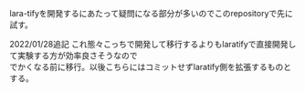 lara-tifyを開発するにあたって疑問になる部分が多いのでこのrepositoryで先に試す。


2022/01/28追記
これ態々こっちで開発して移行するよりもlaratifyで直接開発して実験する方が効率良さそうなので<br>
でかくなる前に移行。以後こちらにはコミットせずlaratify側を拡張するものとする。
